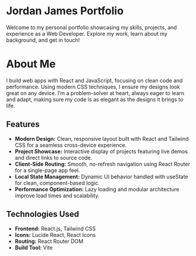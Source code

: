 # Jordan James Portfolio

Welcome to my personal portfolio showcasing my skills, projects, and experience as a Web Developer. Explore my work, learn about my background, and get in touch!

<h1>About Me</h1>

I build web apps with React and JavaScript, focusing on clean code and performance. Using modern CSS techniques, I ensure my designs look great on any device. I’m a problem-solver at heart, always eager to learn and adapt, making sure my code is as elegant as the designs it brings to life.

## Features

- **Modern Design:** Clean, responsive layout built with React and Tailwind CSS for a seamless cross-device experience.
- **Project Showcase:** Interactive display of projects featuring live demos and direct links to source code.
- **Client-Side Routing:** Smooth, no-refresh navigation using React Router for a single-page app feel.
- **Local State Management:** Dynamic UI behavior handled with useState for clean, component-based logic.
- **Performance Optimization:** Lazy loading and modular architecture improve load times and scalability.

## Technologies Used

- **Frontend:** React.js, Tailwind CSS
- **Icons:** Lucide React, React Icons
- **Routing:** React Router DOM
- **Build Tool:** Vite
